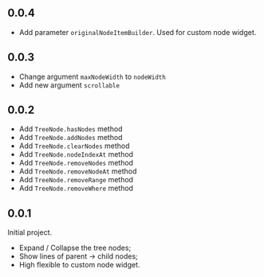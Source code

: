 ## 0.0.4

- Add parameter `originalNodeItemBuilder`. Used for custom node widget.

## 0.0.3

- Change argument `maxNodeWidth` to `nodeWidth`
- Add new argument `scrollable`

## 0.0.2

- Add `TreeNode.hasNodes` method
- Add `TreeNode.addNodes` method
- Add `TreeNode.clearNodes` method
- Add `TreeNode.nodeIndexAt` method
- Add `TreeNode.removeNodes` method
- Add `TreeNode.removeNodeAt` method
- Add `TreeNode.removeRange` method
- Add `TreeNode.removeWhere` method

## 0.0.1

Initial project.

- Expand / Collapse the tree nodes;
- Show lines of parent -> child nodes;
- High flexible to custom node widget.

